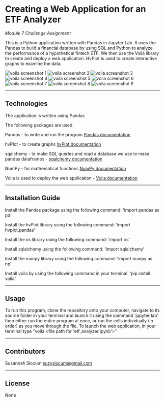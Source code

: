 # Creating a Web Application for an ETF Analyzer

*Module 7 Challenge Assignment*

This is a Python application written with Pandas in Jupyter Lab. It uses the Pandas to build a financial database by using SQL and Python to analyze the performance of a hypothetical fintech ETF. We then use the Voilà library to create and deploy a web application. HvPlot is used to create interactive graphs to examine the data.

![voila screenshot 1](/Images/Voila1.jpg)
![voila screenshot 2](/Images/Voila2.jpg)
![voila screenshot 3](/Images/Voila3.jpg)
![voila screenshot 4](/Images/Voila4.jpg)
![voila screenshot 5](/Images/Voila5.jpg)
![voila screenshot 6](/Images/Voila6.jpg)
![voila screenshot 7](/Images/Voila7.jpg)
![voila screenshot 8](/Images/Voila8.jpg)
![voila screenshot 9](/Images/Voila9.jpg)


---

## Technologies

The application is written using Pandas

The following packages are used:

Pandas - to write and run the program [Pandas documentation](https://pandas.pydata.org/docs/)

hvPlot - to create graphs [hvPlot documentation](https://hvplot.holoviz.org/)

sqalchemy - to make SQL queries and read a database we use to make pandas dataframes - [sqalchemy documentation](https://docs.sqlalchemy.org/en/13/)

NumPy - for mathematical functions [NumPy documentation](https://numpy.org/doc/)

Voila is used to deploy the web application - [Voila documentation](https://voila.readthedocs.io/en/stable/)

---

## Installation Guide

Install the Pandas package using the following command: 'import pandas as pd'

Install the hvPlot library using the following command: 'import hvplot.pandas'

Install the os library using the following command: 'import os'

Install sqlalchemy using the following command: 'import sqlalchemy'

Install the numpy library using the following command: 'import numpy as np'

Install voila by using the following command in your terminal: 'pip install voila'

--- 

## Usage

To run this program, clone the repository onto your computer, navigate to its source folder in your terminal and launch it using the command 'jupyter lab' then either run the entire program at once, or run the cells individually (in order) as you move through the file. To launch the web application, in your terminal type "voila <file path for 'etf_analyzer.ipynb'>"

---

## Contributors
Susannah Slocum 
suzyslocum@gmail.com

---

## License

None
